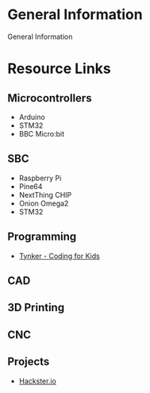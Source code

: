 # General Information
General Information


# Resource Links


## Microcontrollers

- Arduino
- STM32
- BBC Micro:bit


## SBC

- Raspberry Pi
- Pine64
- NextThing CHIP
- Onion Omega2
- STM32

## Programming
- [Tynker - Coding for Kids](https://www.tynker.com/)


## CAD


## 3D Printing


## CNC


## Projects
- [Hackster.io](https://www.hackster.io/)


